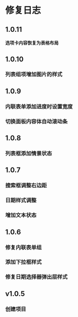修复日志
=========

1.0.11
----
#### 选项卡内容恢复为表格布局

1.0.10
----
### 列表组项增加图片的样式

1.0.9
----
### 内联表单添加进度时设置宽度
### 切换面板内容体自动滚动条

1.0.8
----
### 列表框添加情景状态

1.0.7
----
### 搜索框调整右边距
### 日期样式调整
### 增加文本状态

1.0.6
-----
### 修复内联表单组
### 添加下拉框样式
### 修复日期选择器弹出层样式

v1.0.5
-----
### 创建项目